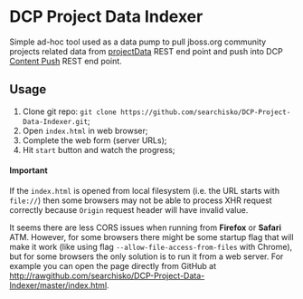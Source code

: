 # DCP Project Data Indexer

Simple ad-hoc tool used as a data pump to pull jboss.org community projects related data from [projectData](http://www.jboss.org/rest/projectData) REST end point and push into DCP [Content Push](http://docs.jbossorg.apiary.io/#contentpushapi) REST end point.

## Usage

1. Clone git repo: `git clone https://github.com/searchisko/DCP-Project-Data-Indexer.git`;
2. Open `index.html` in web browser;
3. Complete the web form (server URLs);
4. Hit `start` button and watch the progress;

#### Important

If the `index.html` is opened from local filesystem (i.e. the URL starts with `file://`) then some browsers may not be able to process XHR request correctly because `Origin` request header will have invalid value.

It seems there are less CORS issues when running from **Firefox** or **Safari** ATM. However, for some browsers there might be some startup flag that will make it work (like using flag `--allow-file-access-from-files` with Chrome), but for some browsers the only solution is to run it from a web server. For example you can open the page directly from GitHub at <http://rawgithub.com/searchisko/DCP-Project-Data-Indexer/master/index.html>.
